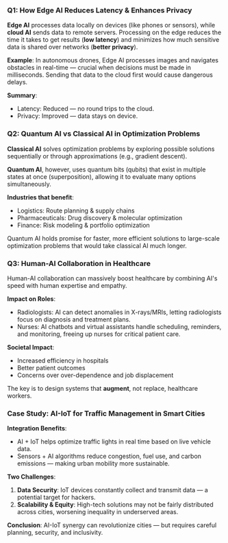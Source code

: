 ### Q1: How Edge AI Reduces Latency & Enhances Privacy

**Edge AI** processes data locally on devices (like phones or sensors), while **cloud AI** sends data to remote servers. Processing on the edge reduces the time it takes to get results (**low latency**) and minimizes how much sensitive data is shared over networks (**better privacy**).

**Example**: In autonomous drones, Edge AI processes images and navigates obstacles in real-time — crucial when decisions must be made in milliseconds. Sending that data to the cloud first would cause dangerous delays.

**Summary**:
-  Latency: Reduced — no round trips to the cloud.
-  Privacy: Improved — data stays on device.

### Q2: Quantum AI vs Classical AI in Optimization Problems

**Classical AI** solves optimization problems by exploring possible solutions sequentially or through approximations (e.g., gradient descent).

**Quantum AI**, however, uses quantum bits (qubits) that exist in multiple states at once (superposition), allowing it to evaluate many options simultaneously.

**Industries that benefit**:
-  Logistics: Route planning & supply chains
-  Pharmaceuticals: Drug discovery & molecular optimization
-  Finance: Risk modeling & portfolio optimization

Quantum AI holds promise for faster, more efficient solutions to large-scale optimization problems that would take classical AI much longer.

### Q3: Human-AI Collaboration in Healthcare

Human-AI collaboration can massively boost healthcare by combining AI's speed with human expertise and empathy.

**Impact on Roles**:
-  Radiologists: AI can detect anomalies in X-rays/MRIs, letting radiologists focus on diagnosis and treatment plans.
-  Nurses: AI chatbots and virtual assistants handle scheduling, reminders, and monitoring, freeing up nurses for critical patient care.

**Societal Impact**:
- Increased efficiency in hospitals
- Better patient outcomes
- Concerns over over-dependence and job displacement

The key is to design systems that **augment**, not replace, healthcare workers.

### Case Study: AI-IoT for Traffic Management in Smart Cities

**Integration Benefits**:
-  AI + IoT helps optimize traffic lights in real time based on live vehicle data.
-  Sensors + AI algorithms reduce congestion, fuel use, and carbon emissions — making urban mobility more sustainable.

**Two Challenges**:
1.  **Data Security**: IoT devices constantly collect and transmit data — a potential target for hackers.
2.  **Scalability & Equity**: High-tech solutions may not be fairly distributed across cities, worsening inequality in underserved areas.

**Conclusion**:
AI-IoT synergy can revolutionize cities — but requires careful planning, security, and inclusivity.

